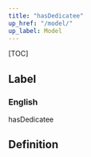 ```yaml
---
title: "hasDedicatee"
up_href: "/model/"
up_label: Model
---
```


[TOC]

## Label

### English
hasDedicatee


## Definition



    
